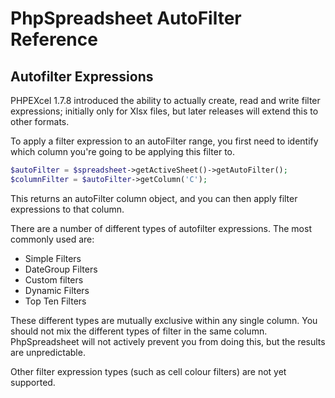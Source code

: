 # PhpSpreadsheet AutoFilter Reference


## Autofilter Expressions

PHPEXcel 1.7.8 introduced the ability to actually create, read and write filter expressions; initially only for Xlsx files, but later releases will extend this to other formats.

To apply a filter expression to an autoFilter range, you first need to identify which column you're going to be applying this filter to.

```php
$autoFilter = $spreadsheet->getActiveSheet()->getAutoFilter();
$columnFilter = $autoFilter->getColumn('C');
```

This returns an autoFilter column object, and you can then apply filter expressions to that column.

There are a number of different types of autofilter expressions. The most commonly used are:

 - Simple Filters
 - DateGroup Filters
 - Custom filters
 - Dynamic Filters
 - Top Ten Filters

These different types are mutually exclusive within any single column. You should not mix the different types of filter in the same column. PhpSpreadsheet will not actively prevent you from doing this, but the results are unpredictable.

Other filter expression types (such as cell colour filters) are not yet supported.

